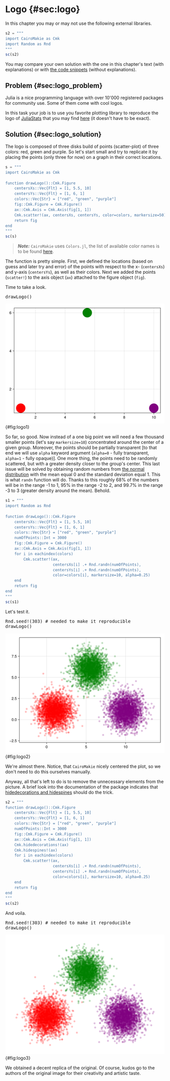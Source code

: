 # Logo {#sec:logo}

In this chapter you may or may not use the following external libraries.

```jl
s2 = """
import CairoMakie as Cmk
import Random as Rnd
"""
sc(s2)
```

You may compare your own solution with the one in this chapter's text (with
explanations) or with [the code
snippets](https://github.com/b-lukaszuk/BS_wJ_eng/tree/main/code_snippets/logo)
(without explanations).

## Problem {#sec:logo_problem}

Julia is a nice programming language with over 10'000 registered packages for
community use. Some of them come with cool logos.

In this task your job is to use you favorite plotting library to reproduce the
logo of [JuliaStats](https://juliastats.org/) that you may find
[here](https://juliastats.org/images/logo.png) (it doesn't have to be exact).

## Solution {#sec:logo_solution}

The logo is composed of three disks build of points (scatter-plot) of three
colors: red, green and purple. So let's start small and try to replicate it by
placing the points (only three for now) on a graph in their correct locations.

```jl
s = """
import CairoMakie as Cmk

function drawLogo()::Cmk.Figure
    centersXs::Vec{Flt} = [1, 5.5, 10]
    centersYs::Vec{Flt} = [1, 6, 1]
    colors::Vec{Str} = ["red", "green", "purple"]
    fig::Cmk.Figure = Cmk.Figure()
    ax::Cmk.Axis = Cmk.Axis(fig[1, 1])
    Cmk.scatter!(ax, centersXs, centersYs, color=colors, markersize=50)
    return fig
end
"""
sc(s)
```

> **_Note:_** `CairoMakie` uses `Colors.jl`, the list of available color names
> is to be found
> [here](https://juliagraphics.github.io/Colors.jl/stable/namedcolors/).

The function is pretty simple. First, we defined the locations (based on guess
and later try and error) of the points with respect to the x- (`centersXs`) and
y-axis (`centersYs`), as well as their colors. Next we added the points
(`scatter!`) to the axis object (`ax`) attached to the figure object (`fig`).

Time to take a look.

<pre>
drawLogo()
</pre>

![Replicating JuliaStats logo. Attempt 1.](./images/logo1.png){#fig:logo1}

So far, so good. Now instead of a one big point we will need a few thousand
smaller points (let's say `markersize=10`) concentrated around the center of a
given group. Moreover, the points should be partially transparent [to that end
we will use `alpha` keyword argument (`alpha=0` - fully transparent, `alpha=1` -
fully opaque)]. One more thing, the points need to be randomly scattered, but
with a greater density closer to the group's center. This last issue will be
solved by obtaining random numbers from [the normal
distribution](https://b-lukaszuk.github.io/RJ_BS_eng/statistics_normal_distribution.html)
with the mean equal 0 and the standard deviation equal 1. This is what `randn`
function will do. Thanks to this roughly 68% of the numbers will be in the
range -1 to 1, 95% in the range -2 to 2, and 99.7% in the range -3 to 3 (greater
density around the mean). Behold.

```jl
s1 = """
import Random as Rnd

function drawLogo()::Cmk.Figure
    centersXs::Vec{Flt} = [1, 5.5, 10]
    centersYs::Vec{Flt} = [1, 6, 1]
    colors::Vec{Str} = ["red", "green", "purple"]
	numOfPoints::Int = 3000
    fig::Cmk.Figure = Cmk.Figure()
    ax::Cmk.Axis = Cmk.Axis(fig[1, 1])
    for i in eachindex(colors)
        Cmk.scatter!(ax,
                     centersXs[i] .+ Rnd.randn(numOfPoints),
                     centersYs[i] .+ Rnd.randn(numOfPoints),
                     color=colors[i], markersize=10, alpha=0.25)
    end
    return fig
end
"""
sc(s1)
```

Let's test it.

<pre>
Rnd.seed!(303) # needed to make it reproducible
drawLogo()
</pre>

![Replicating JuliaStats logo. Attempt 2.](./images/logo2.png){#fig:logo2}

We're almost there. Notice, that `CairoMakie` nicely centered the plot, so we
don't need to do this ourselves manually.

Anyway, all that's left to do is to remove the unnecessary elements from the
picture. A brief look into the documentation of the package indicates that
[hidedecorations and
hidespines](https://docs.makie.org/v0.21/reference/blocks/axis#Hiding-Axis-spines-and-decorations)
should do the trick.

```jl
s2 = """
function drawLogo()::Cmk.Figure
    centersXs::Vec{Flt} = [1, 5.5, 10]
    centersYs::Vec{Flt} = [1, 6, 1]
    colors::Vec{Str} = ["red", "green", "purple"]
    numOfPoints::Int = 3000
    fig::Cmk.Figure = Cmk.Figure()
    ax::Cmk.Axis = Cmk.Axis(fig[1, 1])
    Cmk.hidedecorations!(ax)
    Cmk.hidespines!(ax)
    for i in eachindex(colors)
        Cmk.scatter!(ax,
                     centersXs[i] .+ Rnd.randn(numOfPoints),
                     centersYs[i] .+ Rnd.randn(numOfPoints),
                     color=colors[i], markersize=10, alpha=0.25)
    end
    return fig
end
"""
sc(s2)
```

And voila.

<pre>
Rnd.seed!(303) # needed to make it reproducible
drawLogo()
</pre>

![Replicating JuliaStats logo. Attempt 3.](./images/logo3.png){#fig:logo3}

We obtained a decent replica of the original. Of course, kudos go to the authors
of the original image for their creativity and artistic taste.
